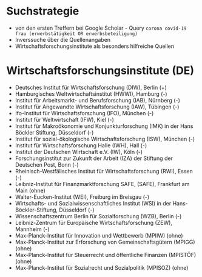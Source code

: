 # Suchstrategie

* von den ersten Treffern bei Google Scholar - Query `corona covid-19 frau (erwerbstätigkeit OR erwerbsbeteiligung)`
* Inverssuche über die Quellenangaben
* Wirtschaftsforschungsinstitute als besonders hilfreiche Quellen

# Wirtschaftsforschungsinstitute (DE)

* Deutsches Institut für Wirtschaftsforschung (DIW), Berlin (+)
* Hamburgisches Weltwirtschaftsinstitut (HWWI), Hamburg (-)
* Institut für Arbeitsmarkt- und Berufsforschung (IAB), Nürnberg (-)
* Institut für Angewandte Wirtschaftsforschung (IAW), Tübingen (-)
* Ifo-Institut für Wirtschaftsforschung (IFO), München (-)
* Institut für Weltwirtschaft (IFW), Kiel (-)
* Institut für Makroökonomie und Konjunkturforschung (IMK) in der Hans Böckler Stiftung, Düsseldorf (-)
* Institut für sozial-ökologische Wirtschaftsforschung (ISW), München (-)
* Institut für Wirtschaftsforschung Halle (IWH), Hall  (-)
* Institut der Deutschen Wirtschaft e.V. (IW), Köln (-)
* Forschungsinstitut zur Zukunft der Arbeit (IZA) der Stiftung der Deutschen Post, Bonn (-)
* Rheinisch-Westfälisches Institut für Wirtschaftsforschung (RWI), Essen (-)
* Leibniz-Institut für Finanzmarktforschung SAFE, (SAFE), Frankfurt am Main (ohne)
* Walter-Eucken-Institut (WEI), Freiburg im Breisgau (-)
* Wirtschafts- und Sozialwissenschaftliches Institut (WSI) in der Hans-Böckler-Stiftung, Düsseldorf (-)
* Wissenschaftszentrum Berlin für Sozialforschung (WZB), Berlin (-)
* Leibniz-Zentrum für Europäische Wirtschaftsforschung (ZEW), Mannheim (-)
* Max-Planck-Institut für Innovation und Wettbewerb (MPIIW) (ohne)
* Max-Planck-Institut zur Erforschung von Gemeinschaftsgütern (MPIGG) (ohne)
* Max-Planck-Institut für Steuerrecht und öffentliche Finanzen (MPISTÖF) (ohne)
* Max-Planck-Institut für Sozialrecht und Sozialpolitik (MPISOZ) (ohne)
